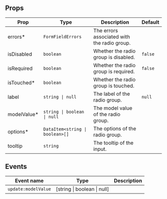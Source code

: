 <!-- This file is automatically generated, do not edit manually. -->

<script setup>
import FormRadioGroupPlayground from './FormRadioGroupPlayground.vue'
</script>

<FormRadioGroupPlayground />

## Props

| Prop | Type | Description | Default |
| ---- | ---- | ----------- | ------- |
| errors* | `FormFieldErrors` | The errors associated with the radio group. |  |
| isDisabled | `boolean` | Whether the radio group is disabled. | `false` |
| isRequired | `boolean` | Whether the radio group is required. | `false` |
| isTouched* | `boolean` | Whether the radio group is touched. |  |
| label | `string \| null` | The label of the radio group. | `null` |
| modelValue* | `string \| boolean \| null` | The model value of the radio group. |  |
| options* | `DataItem<string \| boolean>[]` | The options of the radio group. |  |
| tooltip | `string` | The tooltip of the input. |  |


## Events

| Event name | Type | Description |
| ---------- | ---- | ----------- |
| `update:modelValue` | [string \| boolean \| null] |  |

